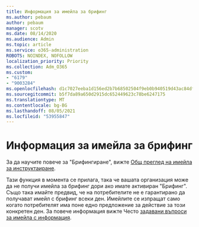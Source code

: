 ```yaml
---
title: Информация за имейла за брифинг
ms.author: pebaum
author: pebaum
manager: scotv
ms.date: 08/14/2020
ms.audience: Admin
ms.topic: article
ms.service: o365-administration
ROBOTS: NOINDEX, NOFOLLOW
localization_priority: Priority
ms.collection: Adm_O365
ms.custom:
- "6179"
- "9003284"
ms.openlocfilehash: d1c7027eeba1d156ed2b7b68502504f9eb0b940519d43ac84df1c94435260101
ms.sourcegitcommit: b5f7da89a650d2915dc652449623c78be6247175
ms.translationtype: MT
ms.contentlocale: bg-BG
ms.lasthandoff: 08/05/2021
ms.locfileid: "53955847"
---
```

# <a name="about-briefing-email"></a>Информация за имейла за брифинг

За да научите повече за "Брифингиране", вижте [Общ преглед на имейла за инструктаиране](https://docs.microsoft.com/briefing/be-overview).  

Тази функция в момента се прилага, така че вашата организация може да не получи имейла за брифинг дори ако имате активиран "Брифинг". Също така имайте предвид, че на потребителите не е гарантирано да получават имейл с брифинг всеки ден. Имейлите се изпращат само когато потребителят има поне едно предложение за действие за този конкретен ден. За повече информация вижте Често [задавани въпроси за имейла с информация](https://docs.microsoft.com/briefing/be-faqs).